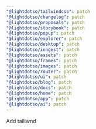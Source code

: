 ```yaml
---
"@lightdotso/tailwindcss": patch
"@lightdotso/changelog": patch
"@lightdotso/proposals": patch
"@lightdotso/storybook": patch
"@lightdotso/popup": patch
"@lightdotso/explorer": patch
"@lightdotso/desktop": patch
"@lightdotso/inngest": patch
"@lightdotso/assets": patch
"@lightdotso/frames": patch
"@lightdotso/images": patch
"@lightdotso/router": patch
"@lightdotso/ui": patch
"@lightdotso/blog": patch
"@lightdotso/docs": patch
"@lightdotso/home": patch
"@lightdotso/app": patch
"@lightdotso/ai": patch
---
```


Add tailiwnd
